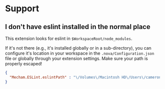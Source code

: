 # Support

## I don't have eslint installed in the normal place

This extension looks for eslint in `$WorkspaceRoot/node_modules`.

If it's not there (e.g., it's installed globally or in a sub-directory), you can configure it's location in your workspace in the `.nova/Configuration.json` file or globally through your extension settings. Make sure your path is properly escaped!

```json
{
  "Mecham.ESLint.eslintPath" : "\/Volumes\/Macintosh HD\/Users\/cameronlittle\/Dev\/nova-eslint\/ESLint.novaextension\/extension.png"
}
```
